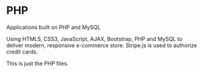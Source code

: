 # PHP
Applications built on PHP and MySQL

Using HTML5, CSS3, JavaScript, AJAX, Bootstrap, PHP and MySQL to deliver modern, responsive e-commerce store. 
Stripe.js is used to authorize credit cards.

This is just the PHP files.
